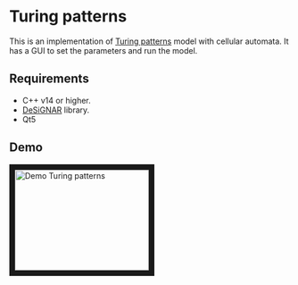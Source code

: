 # Turing patterns

This is an implementation of [Turing patterns](https://en.wikipedia.org/wiki/Turing_pattern)
model with cellular automata. It has a GUI to set the parameters and
run the model.

## Requirements

- C++ v14 or higher.
- [DeSiGNAR](https://github.com/R3mmurd/DeSiGNAR) library.
- Qt5

## Demo

<a href="http://www.youtube.com/watch?feature=player_embedded&v=ql6appBaz90
" target="_blank"><img src="http://img.youtube.com/vi/ql6appBaz90/0.jpg"
alt="Demo Turing patterns" width="240" height="180" border="10" /></a>
